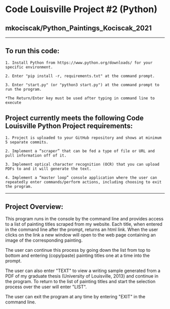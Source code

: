 # Code Louisville Project #2 (Python)

## mkociscak/Python_Paintings_Kociscak_2021
 -------------------
 
## **To run this code:**
    1. Install Python from https://www.python.org/downloads/ for your specific environment.

    2. Enter "pip install -r, requirements.txt" at the command prompt.

    3. Enter "start.py" (or "python3 start.py") at the command prompt to run the program.

    *The Return/Enter key must be used after typing in command line to execute

## Project currently meets the following **Code Louisville Python Project requirements:**

    1. Project is uploaded to your GitHub repository and shows at minimum 5 separate commits.

    2. Implement a “scraper” that can be fed a type of file or URL and pull information off of it.

    3. Implement optical character recognition (OCR) that you can upload PDFs to and it will generate the text.

    4. Implement a “master loop” console application where the user can repeatedly enter commands/perform actions, including choosing to exit the program. 
 
 ----------------
 
## **Project Overview:** 

This program runs in the console by the command line and provides access to a list of painting titles scraped from my website. Each title, when entered in the command line after the prompt, returns an html link. When the user clicks on the link a new window will open to the web page containing an image of the corresponding painting. 

The user can continue this process by going down the list from top to bottom and entering (copy/paste) painting titles one at a time into the prompt. 
    
The user can also enter "TEXT" to view a writing sample generated from a PDF of my graduate thesis (University of Louisville, 2013) and continue in the program. To return to the list of painting titles and start the selection process over the user will enter "LIST".
    
The user can exit the program at any time by entering "EXIT" in the command line.


